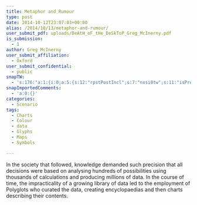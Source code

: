 ```yaml
---
title: Metaphor and Rumour
type: post
date: 2014-10-12T23:07:03+00:00
alias: /2014/10/13/metaphor-and-rumour/
user_submit_pdf: uploads/DeAtH_oF_tHe_DeSkToP_Greg_McInerny.pdf
is_submission:
  - 1
author: Greg McInerny
user_submit_affiliation:
  - Oxford
user_submit_confidential:
  - public
snapTW:
  - 's:176:"a:1:{i:0;a:5:{s:12:"rpstPostIncl";s:7:"nxsi0tw";s:11:"isPrePosted";s:1:"1";s:8:"isPosted";s:1:"1";s:4:"pgID";s:18:"524147569593966592";s:5:"pDate";s:19:"2014-10-20 10:41:08";}}";'
snapImportedComments:
  - 'a:0:{}'
categories:
  - Scenario
tags:
  - Charts
  - Colour
  - data
  - Glyphs
  - Maps
  - Symbols

---
```

In the society that followed, knowledge demanded such precision that all decisions were based on analysing hundreds of possibilities using thousands of calculations and producing millions of data. In the course of time, the impracticality of a growing library of data led to the employment of Polyglots who curated the data, creating encyclopaedias and then charts describing their contents.